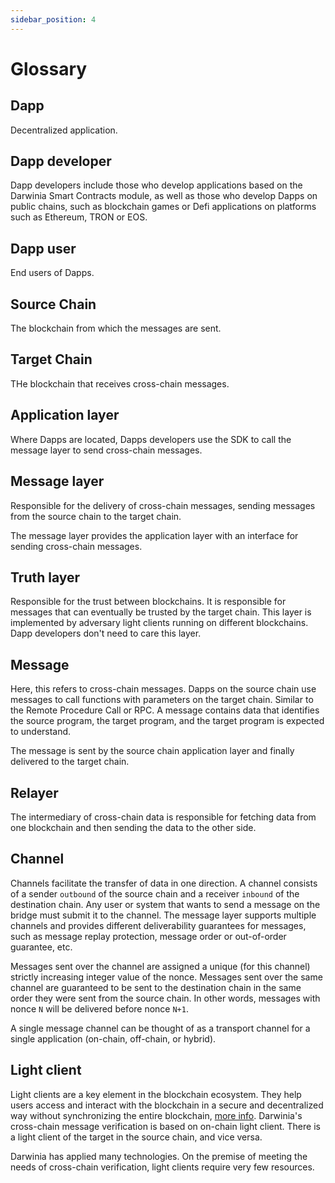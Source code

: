```yaml
---
sidebar_position: 4
---
```


# Glossary

## Dapp

Decentralized application.

## Dapp developer

Dapp developers include those who develop applications based on the Darwinia Smart Contracts module, as well as those who develop Dapps on public chains, such as blockchain games or Defi applications on platforms such as Ethereum, TRON or EOS.

## Dapp user

End users of Dapps.

## Source Chain

The blockchain from which the messages are sent.

## Target Chain

THe blockchain that receives cross-chain messages.

## Application layer

Where Dapps are located, Dapps developers use the SDK to call the message layer to send cross-chain messages.

## Message layer

Responsible for the delivery of cross-chain messages, sending messages from the source chain to the target chain.

The message layer provides the application layer with an interface for sending cross-chain messages.

## Truth layer

Responsible for the trust between blockchains.
It is responsible for messages that can eventually be trusted by the target chain. This layer is implemented by adversary light clients running on different blockchains. Dapp developers don't need to care this layer.

## Message

Here, this refers to cross-chain messages. Dapps on the source chain use messages to call functions with parameters on the target chain. Similar to the Remote Procedure Call or RPC. A message contains data that identifies the source program, the target program, and the target program is expected to understand.

The message is sent by the source chain application layer and finally delivered to the target chain.

## Relayer

The intermediary of cross-chain data is responsible for fetching data from one blockchain and then sending the data to the other side.

## Channel

Channels facilitate the transfer of data in one direction. A channel consists of a sender `outbound` of the source chain and a receiver `inbound` of the destination chain. Any user or system that wants to send a message on the bridge must submit it to the channel. The message layer supports multiple channels and provides different deliverability guarantees for messages, such as message replay protection, message order or out-of-order guarantee, etc.

Messages sent over the channel are assigned a unique (for this channel) strictly increasing integer value of the nonce. Messages sent over the same channel are guaranteed to be sent to the destination chain in the same order they were sent from the source chain. In other words, messages with nonce `N` will be delivered before nonce `N+1`.

A single message channel can be thought of as a transport channel for a single application (on-chain, off-chain, or hybrid).

## Light client

Light clients are a key element in the blockchain ecosystem. They help users access and interact with the blockchain in a secure and decentralized way without synchronizing the entire blockchain, [more info](https://www.parity.io/blog/what-is-a-light-client/). Darwinia's cross-chain message verification is based on on-chain light client. There is a light client of the target in the source chain, and vice versa.

Darwinia has applied many technologies. On the premise of meeting the needs of cross-chain verification, light clients require very few resources.

